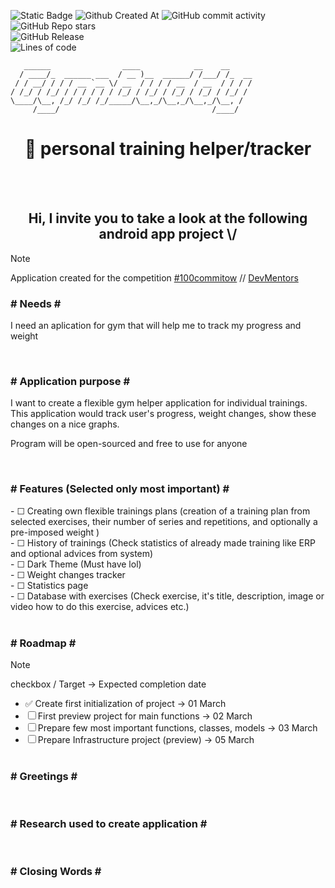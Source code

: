 ![Static Badge](https://img.shields.io/badge/Technology-Kotlin-8A2BE2) 
![Github Created At](https://img.shields.io/github/created-at/Lewan24/GymBuddy)
![GitHub commit activity](https://img.shields.io/github/commit-activity/w/Lewan24/GymBuddy)
![GitHub Repo stars](https://img.shields.io/github/stars/Lewan24/GymBuddy) <br>
![GitHub Release](https://img.shields.io/github/v/release/Lewan24/GymBuddy)<br>
![Lines of code](https://img.shields.io/tokei/lines/github/Lewan24/GymBuddy)

```
   ______                ____            __    __     
  / ____/_  ______ ___  / __ )__  ______/ /___/ /_  __
 / / __/ / / / __ `__ \/ __  / / / / __  / __  / / / /
/ /_/ / /_/ / / / / / / /_/ / /_/ / /_/ / /_/ / /_/ / 
\____/\__, /_/ /_/ /_/_____/\__,_/\__,_/\__,_/\__, /  
     /____/                                  /____/   
```

<h1 align="center">&#x1F4F2; personal training helper/tracker</h1>

<br><br>

<h2 align="center">Hi, I invite you to take a look at the following android app project \/</h2>

> [!NOTE]
> <p align="left">Application created for the competition <a href="https://100commitow.pl">#100commitow</a> // <a href="https://devmentors.io/">DevMentors</a></p>

<h3 align="left"># Needs #</h3>
<p align="left">I need an aplication for gym that will help me to track my progress and weight</p>

<br>

<h3 align="left"># Application purpose #</h3>
<p align="left">I want to create a flexible gym helper application for individual trainings.<br>This application would track user's progress, weight changes, show these changes on a nice graphs.</p>
<p align="left">Program will be open-sourced and free to use for anyone</p><br>

<h3 align="left"># Features (Selected only most important) #</h3>
<!-- &#x2610; checkbox empty
     &#x2705; checkbox full green
-->
- &#x2610; Creating own flexible trainings plans (creation of a training plan from selected exercises, their number of series and repetitions, and optionally a pre-imposed weight )<br>
- &#x2610; History of trainings (Check statistics of already made training like ERP and optional advices from system)<br>
- &#x2610; Dark Theme (Must have lol)<br>
- &#x2610; Weight changes tracker<br>
- &#x2610; Statistics page<br>
- &#x2610; Database with exercises (Check exercise, it's title, description, image or video how to do this exercise, advices etc.)<br><br>

<h3 align="left"># Roadmap #</h3>

> [!NOTE]
> <p>checkbox / Target → Expected completion date</p>
<!-- &#x2610; checkbox empty
     &#x2705; checkbox full green
-->
- &#x2705; Create first initialization of project → 01 March<br>
- &#x2610; First preview project for main functions → 02 March<br>
- &#x2610; Prepare few most important functions, classes, models → 03 March<br>
- &#x2610; Prepare Infrastructure project (preview) → 05 March<br><br>

<h3 align="left"># Greetings #</h3>
<br>

<h3 align="left"># Research used to create application #</h3>
<br>

<h3 align="left"># Closing Words #</h3>
